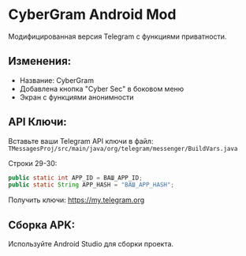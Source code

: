 # CyberGram Android Mod

Модифицированная версия Telegram с функциями приватности.

## Изменения:
- Название: CyberGram
- Добавлена кнопка "Cyber Sec" в боковом меню
- Экран с функциями анонимности

## API Ключи:
Вставьте ваши Telegram API ключи в файл:
`TMessagesProj/src/main/java/org/telegram/messenger/BuildVars.java`

Строки 29-30:
```java
public static int APP_ID = ВАШ_APP_ID;
public static String APP_HASH = "ВАШ_APP_HASH";
```

Получить ключи: https://my.telegram.org

## Сборка APK:
Используйте Android Studio для сборки проекта.
